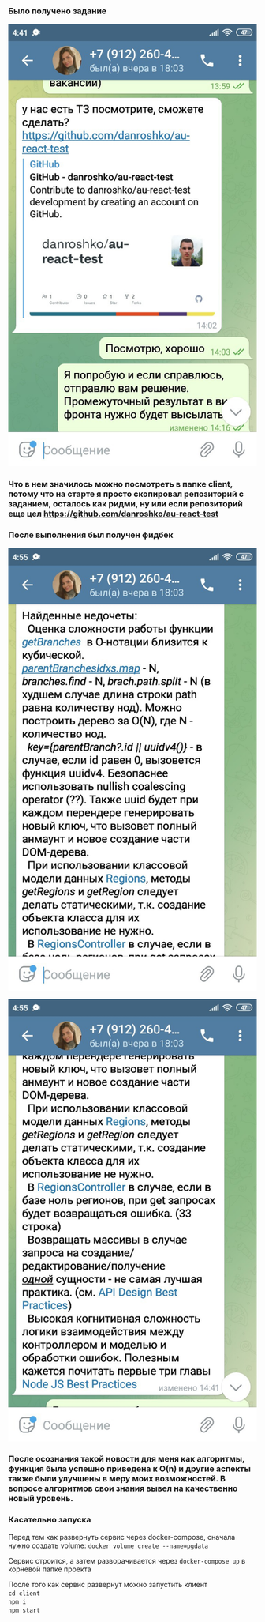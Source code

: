 ### Было получено задание

![tg-files](https://github.com/B4D-1D34/ankor-fullstack-app/blob/master/tg-files.png "Telegram response")

### Что в нем значилось можно посмотреть в папке client, потому что на старте я просто скопировал репозиторий с заданием, осталось как ридми, ну или если репозиторий еще цел https://github.com/danroshko/au-react-test

### После выполнения был получен фидбек

![feedback1](https://github.com/B4D-1D34/ankor-fullstack-app/blob/master/feedback1.png "Feedback 1")

![feedback2](https://github.com/B4D-1D34/ankor-fullstack-app/blob/master/feedback2.png "Feedback 2")

### После осознания такой новости для меня как алгоритмы, функция была успешно приведена к О(n) и другие аспекты также были улучшены в меру моих возможностей. В вопросе алгоритмов свои знания вывел на качественно новый уровень.

### Касательно запуска

Перед тем как развернуть сервис через docker-compose, сначала нужно создать volume:
`docker volume create --name=pgdata`

Сервис строится, а затем разворачивается через `docker-compose up` в корневой папке проекта

После того как сервис развернут можно запустить клиент  
<code>cd client</code>  
<code>npm i</code>  
<code>npm start</code>
